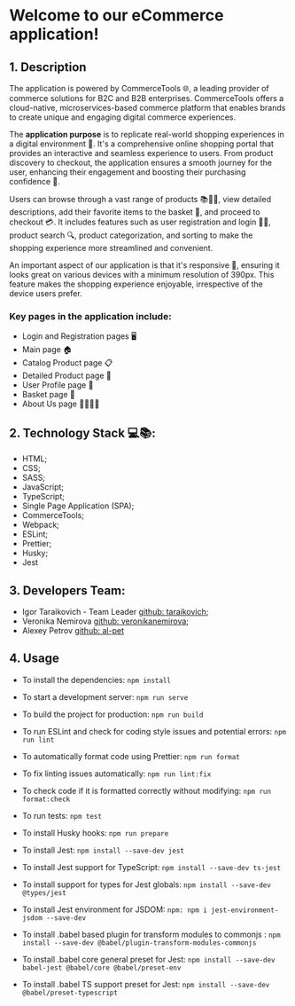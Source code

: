 # Welcome to our eCommerce application!

## 1. Description

The application is powered by CommerceTools 🌐, a leading provider of commerce solutions for B2C and B2B enterprises. CommerceTools offers a cloud-native, microservices-based commerce platform that enables brands to create unique and engaging digital commerce experiences.

The **application purpose** is to replicate real-world shopping experiences in a digital environment 🏪. It's a comprehensive online shopping portal that provides an interactive and seamless experience to users. From product discovery to checkout, the application ensures a smooth journey for the user, enhancing their engagement and boosting their purchasing confidence 🚀.

Users can browse through a vast range of products 📚👗👟, view detailed descriptions, add their favorite items to the basket 🛒, and proceed to checkout 💳. It includes features such as user registration and login 📝🔐, product search 🔍, product categorization, and sorting to make the shopping experience more streamlined and convenient.

An important aspect of our application is that it's responsive 📲, ensuring it looks great on various devices with a minimum resolution of 390px. This feature makes the shopping experience enjoyable, irrespective of the device users prefer.

### Key pages in the application include:

- Login and Registration pages 🖥️
- Main page 🏠
- Catalog Product page 📋
- Detailed Product page 🔎
- User Profile page 👤
- Basket page 🛒
- About Us page 🙋‍♂️🙋‍♀️

## 2. Technology Stack 💻📚:

- HTML;
- CSS;
- SASS;
- JavaScript;
- TypeScript;
- Single Page Application (SPA);
- CommerceTools;
- Webpack;
- ESLint;
- Prettier;
- Husky;
- Jest

## 3. Developers Team:

- Igor Taraikovich - Team Leader [github: taraikovich](https://github.com/taraikovich);
- Veronika Nemirova [github: veronikanemirova](https://github.com/veronikanemirova);
- Alexey Petrov [github: al-pet](https://github.com/al-pet)

## 4. Usage

- To install the dependencies: `npm install`

- To start a development server: `npm run serve`

- To build the project for production: `npm run build`

- To run ESLint and check for coding style issues and potential errors: `npm run lint`

- To automatically format code using Prettier: `npm run format`

- To fix linting issues automatically: `npm run lint:fix`

- To check code if it is formatted correctly without modifying: `npm run format:check`

- To run tests: `npm test`

- To install Husky hooks: `npm run prepare`

- To install Jest: `npm install --save-dev jest`

- To install Jest support for TypeScript: `npm install --save-dev ts-jest`

- To install support for types for Jest globals: `npm install --save-dev @types/jest`

- To install Jest environment for JSDOM: `npm: npm i jest-environment-jsdom --save-dev`

- To install .babel based plugin for transform modules to commonjs : `npm install --save-dev @babel/plugin-transform-modules-commonjs`

- To install .babel core general preset for Jest: `npm install --save-dev babel-jest @babel/core @babel/preset-env`

- To install .babel TS support preset for Jest: `npm install --save-dev @babel/preset-typescript`

